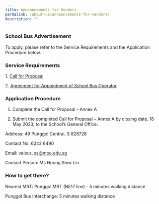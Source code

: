 ```yaml
---
title: Announcements for Vendors
permalink: /about-us/announcements-for-vendors/
description: ""
---
```

### School Bus Advertisement

To apply, please refer to the Service Requirements and the Application Procedure below.

### Service Requirements

1. [Call for Proposal](/files/Announcements%20for%20Vendors/call-for-proposal-valour-primary-school.pdf)

2. [Agreement for Appointment of School Bus Operator](/files/Announcements%20for%20Vendors/agreement-for-appointment-of-school-bus-operator.pdf)

### Application Procedure 

1. Complete the Call for Proposal - Annex A

2. Submit the completed Call for Proposal – Annex A by closing date, 16 May 2023, to the School’s General Office.

Address: 49 Punggol Central, S 828728

Contact No: 6242 6490

Email: valour\_ps@moe.edu.sg

Contact Person: Ms Huong Siew Lin

### How to get there?

Nearest MRT: Punggol MRT (NE17 line) – 5 minutes walking distance

Punggol Bus Interchange: 5 minutes walking distance